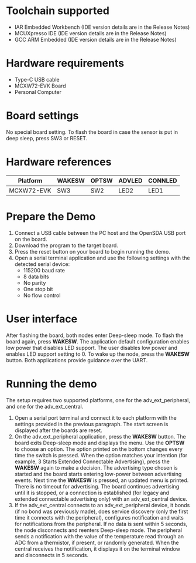 Toolchain supported
===================
- IAR Embedded Workbench (IDE version details are in the Release Notes)
- MCUXpresso IDE (IDE version details are in the Release Notes)
- GCC ARM Embedded (IDE version details are in the Release Notes)

Hardware requirements
=====================
- Type-C USB cable
- MCXW72-EVK Board
- Personal Computer

Board settings
==============
No special board setting.
To flash the board in case the sensor is put in deep sleep, press SW3 or RESET.

Hardware references
=====================
|  Platform   | WAKESW | OPTSW  | ADVLED   | CONNLED  |
|-------------|--------|--------|----------|----------|
| MCXW72-EVK  | SW3    | SW2    | LED2     | LED1     |

Prepare the Demo
================
1.  Connect a USB cable between the PC host and the OpenSDA USB port on the board.
2.  Download the program to the target board.
3.  Press the reset button on your board to begin running the demo.
4.  Open a serial terminal application and use the following settings with the detected serial device:
    - 115200 baud rate
    - 8 data bits
    - No parity
    - One stop bit
    - No flow control

User interface
================
After flashing the board, both nodes enter Deep-sleep mode. To flash the board again, press **WAKESW**.
The application default configuration enables low power that disables LED support.
The user disables low power and enables LED support setting to 0.
To wake up the node, press the **WAKESW** button. Both applications provide guidance over the UART.

Running the demo
================
The setup requires two supported platforms, one for the adv_ext_peripheral, and one for the adv_ext_central.

1. Open a serial port terminal and connect it to each platform with the settings provided in the previous paragraph.
The start screen is displayed after the boards are reset.
2. On the adv_ext_peripheral application, press the **WAKESW** button. The board exits Deep-sleep mode and displays the menu.
Use the **OPTSW** to choose an option. The option printed on the bottom changes every time the switch is pressed.
When the option matches your intention (for example, 3 Starts Extended Connectable Advertising), press the **WAKESW** again
to make a decision. The advertising type chosen is started and the board starts entering low-power between advertising events.
Next time the **WAKESW** is pressed, an updated menu is printed.
There is no timeout for advertising. The board continues advertising until it is stopped, or a connection is established (for legacy
and extended connectable advertising only) with an adv_ext_central device.
3. If the adv_ext_central connects to an adv_ext_peripheral device, it bonds (if no bond was previously made),
does service discovery (only the first time it connects with the peripheral), configures notification and waits for notifications
from the peripheral. If no data is sent within 5 seconds, the node disconnects and reenters Deep-sleep mode.
The peripheral sends a notification with the value of the temperature read through an ADC from a thermistor, if present, or randomly generated.
When the central receives the notification, it displays it on the terminal window and disconnects in 5 seconds.